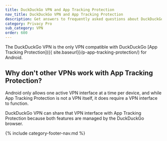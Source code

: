 ```yaml
---
title: DuckDuckGo VPN and App Tracking Protection
nav_title: DuckDuckGo VPN and App Tracking Protection
description: Get answers to frequently asked questions about DuckDuckGo VPN, which gives you an extra layer of protection online, hiding your location and IP address from the sites you visit.
category: Privacy Pro
sub_category: VPN
order: 600
---
```


The DuckDuckGo VPN is the only VPN compatible with DuckDuckGo [App Tracking Protection]({{ site.baseurl}}/p-app-tracking-protection/) for Android.

## Why don't other VPNs work with App Tracking Protection?

Android only allows one active VPN interface at a time per device, and while App Tracking Protection is not a VPN itself, it does require a VPN interface to function.

DuckDuckGo VPN can share that VPN interface with App Tracking Protection because both features are managed by the DuckDuckGo browser.

{% include category-footer-nav.md %}
